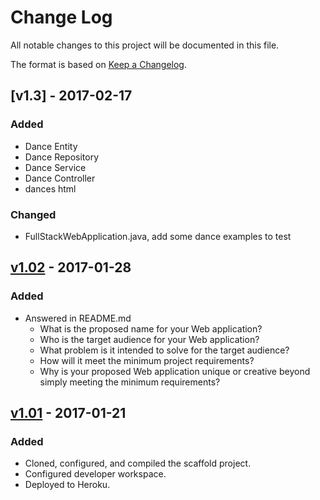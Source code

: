 # Change Log
All notable changes to this project will be documented in this file.

The format is based on [Keep a Changelog](http://keepachangelog.com/).


## [v1.3] - 2017-02-17
### Added
- Dance Entity
- Dance Repository
- Dance Service
- Dance Controller
- dances html

### Changed
- FullStackWebApplication.java, add some dance examples to test

## [v1.02] - 2017-01-28
### Added
- Answered in README.md
    - What is the proposed name for your Web application?
    - Who is the target audience for your Web application?
    - What problem is it intended to solve for the target audience?
    - How will it meet the minimum project requirements?
    - Why is your proposed Web application unique or creative beyond simply meeting the minimum requirements?

## [v1.01] - 2017-01-21
### Added
- Cloned, configured, and compiled the scaffold project.
- Configured developer workspace.
- Deployed to Heroku.

[Unreleased]: https://github.com/infsci2560sp17/full-stack-web-BrianKolowitz/compare/v1.2...HEAD
[v1.01]: https://github.com/infsci2560sp17/full-stack-web-mengru822/compare/master...v1.01
[v1.02]: https://github.com/infsci2560sp17/full-stack-web-mengru822/compare/v1.01...v1.02
[V1.03]: https://github.com/infsci2560sp17/full-stack-web-mengru822/compare/v1.02...v1.3   